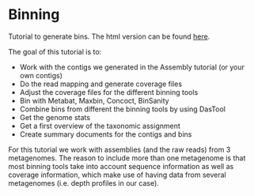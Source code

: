 # Binning

Tutorial to generate bins. The html version can be found [here](https://ndombrowski.github.io/Binning/index.html).

The goal of this tutorial is to: 

- Work with the contigs we generated in the Assembly tutorial (or your own contigs)
- Do the read mapping and generate coverage files
- Adjust the coverage files for the different binning tools
- Bin with Metabat, Maxbin, Concoct, BinSanity
- Combine bins from different the binning tools by using DasTool
- Get the genome stats
- Get a first overview of the taxonomic assignment
- Create summary documents for the contigs and bins

For this tutorial we work with assemblies (and the raw reads) from 3 metagenomes. The reason to include more than one metagenome is that most binning tools take into account sequence information as well as coverage information, which make use of having data from several metagenomes (i.e. depth profiles in our case).


